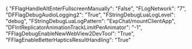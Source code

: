 {
  "FFlagHandleAltEnterFullscreenManually": "False",
  "FLogNetwork": "7",
  "DFFlagDebugAudioLogging2": "True",
  "FStringDebugLuaLogLevel": "debug",
  "FStringDebugLuaLogPattern": "ExpChat/mountClientApp",
  "DFIntReplicatorAnimationTrackLimitPerAnimator": "-1",
  "FFlagDebugEnableNewWebView2DevTool": "True",
  "FFlagEnableBetterHapticsResultHandling": "True"
